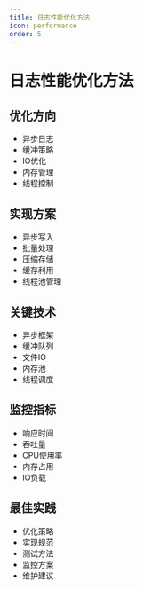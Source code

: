 ```yaml
---
title: 日志性能优化方法
icon: performance
order: 5
---
```


# 日志性能优化方法

## 优化方向
- 异步日志
- 缓冲策略
- IO优化
- 内存管理
- 线程控制

## 实现方案
- 异步写入
- 批量处理
- 压缩存储
- 缓存利用
- 线程池管理

## 关键技术
- 异步框架
- 缓冲队列
- 文件IO
- 内存池
- 线程调度

## 监控指标
- 响应时间
- 吞吐量
- CPU使用率
- 内存占用
- IO负载

## 最佳实践
- 优化策略
- 实现规范
- 测试方法
- 监控方案
- 维护建议
